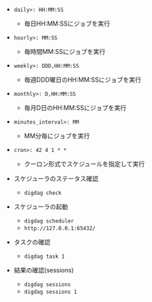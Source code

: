- `daily>: HH:MM:SS`
  - 毎日HH:MM:SSにジョブを実行
- `hourly>: MM:SS`
  - 毎時間MM:SSにジョブを実行
- `weekly>: DDD,HH:MM:SS`
  - 毎週DDD曜日のHH:MM:SSにジョブを実行
- `monthly>: D,HH:MM:SS`
  - 毎月D日のHH:MM:SSにジョブを実行
- `minutes_interval>: MM`
  - MM分毎にジョブを実行
- `cron>: 42 4 1 * *`
  - クーロン形式でスケジュールを指定して実行

- スケジューラのステータス確認
  - `digdag check`
- スケジューラの起動
  - `digdag scheduler`
  - `http://127.0.0.1:65432/`
- タスクの確認
  - `digdag task 1`
- 結果の確認(sessions)
  - `digdag sessions`
  - `digdag sessions 1`
